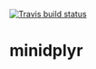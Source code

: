[![Travis build status](https://travis-ci.org/qcjun2191/minidplyr.svg?branch=master)](https://travis-ci.org/qcjun2191/minidplyr)

# minidplyr